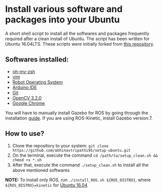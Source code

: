 # Install various software and packages into your Ubuntu
A short shell script to install all the softwares and packages frequently required after a clean install of Ubuntu. The script has been written for Ubuntu 16.04LTS. These scripts were initially forked from [this repository](https://github.com/Mayankm96/setup-ubuntu.git).

## Softwares installed:
* [oh-my-zsh](https://github.com/robbyrussell/oh-my-zsh)
* [vim](http://www.vim.org/download.php)
* [Robot Operating System](http://wiki.ros.org/ROS/)
* [Arduino IDE](https://www.arduino.cc/)
* [Git](https://github.com/)
* [OpenCV 3.2.0](http://opencv.org/)
* [Google Chrome](https://www.google.com/chrome/)

You will have to manually install Gazebo for ROS by going through the installation [guide](http://gazebosim.org/tutorials?tut=ros_installing&cat=connect_ros). If you are using ROS-Kinetic, install Gazebo version:7.

## How to use?
1. Clone the repository to your system: `git clone https://github.com/abhinavtripathi95/setup-ubuntu.git`
2. On the terminal, execute the command `cd /path/to/setup_clean.sh && chmod +x *.sh`
3. After that, execute the command `./setup_clean.sh` to install all the above mentioned softwares

__NOTE:__ To install only ROS, run `./install_ROS.sh ${ROS_DISTRO}`, where `${ROS_DISTRO}=kinetic` for [Ubuntu 16.04](http://releases.ubuntu.com/16.04/)
